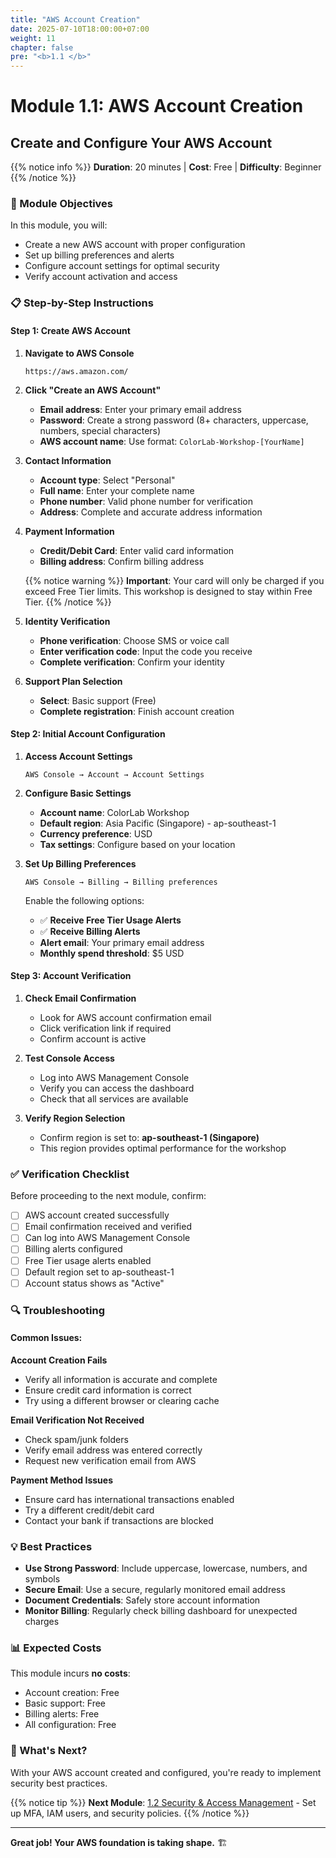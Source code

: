 ```yaml
---
title: "AWS Account Creation"
date: 2025-07-10T18:00:00+07:00
weight: 11
chapter: false
pre: "<b>1.1 </b>"
---
```


# Module 1.1: AWS Account Creation
## Create and Configure Your AWS Account

{{% notice info %}}
**Duration**: 20 minutes | **Cost**: Free | **Difficulty**: Beginner
{{% /notice %}}

### 🎯 Module Objectives

In this module, you will:
- Create a new AWS account with proper configuration
- Set up billing preferences and alerts
- Configure account settings for optimal security
- Verify account activation and access

### 📋 Step-by-Step Instructions

#### Step 1: Create AWS Account

1. **Navigate to AWS Console**
   ```
   https://aws.amazon.com/
   ```

2. **Click "Create an AWS Account"**
   - **Email address**: Enter your primary email address
   - **Password**: Create a strong password (8+ characters, uppercase, numbers, special characters)
   - **AWS account name**: Use format: `ColorLab-Workshop-[YourName]`

3. **Contact Information**
   - **Account type**: Select "Personal"
   - **Full name**: Enter your complete name
   - **Phone number**: Valid phone number for verification
   - **Address**: Complete and accurate address information

4. **Payment Information**
   - **Credit/Debit Card**: Enter valid card information
   - **Billing address**: Confirm billing address
   
   {{% notice warning %}}
   **Important**: Your card will only be charged if you exceed Free Tier limits. This workshop is designed to stay within Free Tier.
   {{% /notice %}}

5. **Identity Verification**
   - **Phone verification**: Choose SMS or voice call
   - **Enter verification code**: Input the code you receive
   - **Complete verification**: Confirm your identity

6. **Support Plan Selection**
   - **Select**: Basic support (Free)
   - **Complete registration**: Finish account creation

#### Step 2: Initial Account Configuration

1. **Access Account Settings**
   ```
   AWS Console → Account → Account Settings
   ```

2. **Configure Basic Settings**
   - **Account name**: ColorLab Workshop
   - **Default region**: Asia Pacific (Singapore) - ap-southeast-1
   - **Currency preference**: USD
   - **Tax settings**: Configure based on your location

3. **Set Up Billing Preferences**
   ```
   AWS Console → Billing → Billing preferences
   ```
   
   Enable the following options:
   - ✅ **Receive Free Tier Usage Alerts**
   - ✅ **Receive Billing Alerts**
   - **Alert email**: Your primary email address
   - **Monthly spend threshold**: $5 USD

#### Step 3: Account Verification

1. **Check Email Confirmation**
   - Look for AWS account confirmation email
   - Click verification link if required
   - Confirm account is active

2. **Test Console Access**
   - Log into AWS Management Console
   - Verify you can access the dashboard
   - Check that all services are available

3. **Verify Region Selection**
   - Confirm region is set to: **ap-southeast-1 (Singapore)**
   - This region provides optimal performance for the workshop

### ✅ Verification Checklist

Before proceeding to the next module, confirm:

- [ ] AWS account created successfully
- [ ] Email confirmation received and verified
- [ ] Can log into AWS Management Console
- [ ] Billing alerts configured
- [ ] Free Tier usage alerts enabled
- [ ] Default region set to ap-southeast-1
- [ ] Account status shows as "Active"

### 🔍 Troubleshooting

#### Common Issues:

**Account Creation Fails**
- Verify all information is accurate and complete
- Ensure credit card information is correct
- Try using a different browser or clearing cache

**Email Verification Not Received**
- Check spam/junk folders
- Verify email address was entered correctly
- Request new verification email from AWS

**Payment Method Issues**
- Ensure card has international transactions enabled
- Try a different credit/debit card
- Contact your bank if transactions are blocked

### 💡 Best Practices

- **Use Strong Password**: Include uppercase, lowercase, numbers, and symbols
- **Secure Email**: Use a secure, regularly monitored email address
- **Document Credentials**: Safely store account information
- **Monitor Billing**: Regularly check billing dashboard for unexpected charges

### 📊 Expected Costs

This module incurs **no costs**:
- Account creation: Free
- Basic support: Free
- Billing alerts: Free
- All configuration: Free

### 🔄 What's Next?

With your AWS account created and configured, you're ready to implement security best practices.

{{% notice tip %}}
**Next Module**: [1.2 Security & Access Management](../1-2-security-access/) - Set up MFA, IAM users, and security policies.
{{% /notice %}}

---

**Great job! Your AWS foundation is taking shape.** 🏗️
